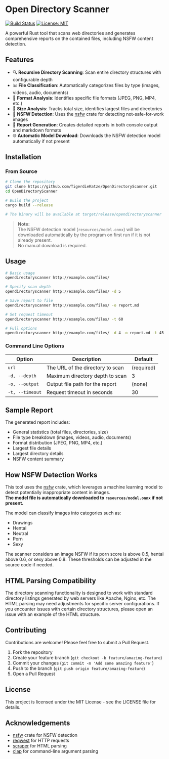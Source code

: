 # Open Directory Scanner

[![Build Status](https://github.com/TigerdieKatze/OpenDirectoryScanner/actions/workflows/ci.yml/badge.svg)](https://github.com/TigerdieKatze/OpenDirectoryScanner/actions/workflows/ci.yml)
[![License: MIT](https://img.shields.io/badge/License-MIT-yellow.svg)](https://opensource.org/licenses/MIT)

A powerful Rust tool that scans web directories and generates comprehensive reports on the contained files, including NSFW content detection.

## Features

- 🔍 **Recursive Directory Scanning**: Scan entire directory structures with configurable depth
- 📊 **File Classification**: Automatically categorizes files by type (images, videos, audio, documents)
- 🔢 **Format Analysis**: Identifies specific file formats (JPEG, PNG, MP4, etc.)
- 📏 **Size Analysis**: Tracks total size, identifies largest files and directories
- 🚨 **NSFW Detection**: Uses the [nsfw](https://crates.io/crates/nsfw) crate for detecting not-safe-for-work images
- 📝 **Report Generation**: Creates detailed reports in both console output and markdown formats
- 🌐 **Automatic Model Download**: Downloads the NSFW detection model automatically if not present

## Installation

### From Source

```bash
# Clone the repository
git clone https://github.com/TigerdieKatze/OpenDirectoryScanner.git
cd OpenDirectoryScanner

# Build the project
cargo build --release

# The binary will be available at target/release/opendirectoryscanner
```

> **Note:**  
> The NSFW detection model (`resources/model.onnx`) will be downloaded automatically by the program on first run if it is not already present.  
> No manual download is required.

## Usage

```bash
# Basic usage
opendirectoryscanner http://example.com/files/

# Specify scan depth
opendirectoryscanner http://example.com/files/ -d 5

# Save report to file
opendirectoryscanner http://example.com/files/ -o report.md

# Set request timeout
opendirectoryscanner http://example.com/files/ -t 60

# Full options
opendirectoryscanner http://example.com/files/ -d 4 -o report.md -t 45
```

### Command Line Options

| Option | Description | Default |
|--------|-------------|---------|
| `url` | The URL of the directory to scan | (required) |
| `-d, --depth` | Maximum directory depth to scan | 3 |
| `-o, --output` | Output file path for the report | (none) |
| `-t, --timeout` | Request timeout in seconds | 30 |

## Sample Report

The generated report includes:

- General statistics (total files, directories, size)
- File type breakdown (images, videos, audio, documents)
- Format distribution (JPEG, PNG, MP4, etc.)
- Largest file details
- Largest directory details
- NSFW content summary

## How NSFW Detection Works

This tool uses the [nsfw](https://crates.io/crates/nsfw) crate, which leverages a machine learning model to detect potentially inappropriate content in images.  
**The model file is automatically downloaded to `resources/model.onnx` if not present.**

The model can classify images into categories such as:

- Drawings
- Hentai
- Neutral
- Porn
- Sexy

The scanner considers an image NSFW if its porn score is above 0.5, hentai above 0.6, or sexy above 0.8. These thresholds can be adjusted in the source code if needed.

## HTML Parsing Compatibility

The directory scanning functionality is designed to work with standard directory listings generated by web servers like Apache, Nginx, etc. The HTML parsing may need adjustments for specific server configurations. If you encounter issues with certain directory structures, please open an issue with an example of the HTML structure.

## Contributing

Contributions are welcome! Please feel free to submit a Pull Request.

1. Fork the repository
2. Create your feature branch (`git checkout -b feature/amazing-feature`)
3. Commit your changes (`git commit -m 'Add some amazing feature'`)
4. Push to the branch (`git push origin feature/amazing-feature`)
5. Open a Pull Request

## License

This project is licensed under the MIT License - see the LICENSE file for details.

## Acknowledgements

- [nsfw](https://crates.io/crates/nsfw) crate for NSFW detection
- [reqwest](https://crates.io/crates/reqwest) for HTTP requests
- [scraper](https://crates.io/crates/scraper) for HTML parsing
- [clap](https://crates.io/crates/clap) for command-line argument parsing
